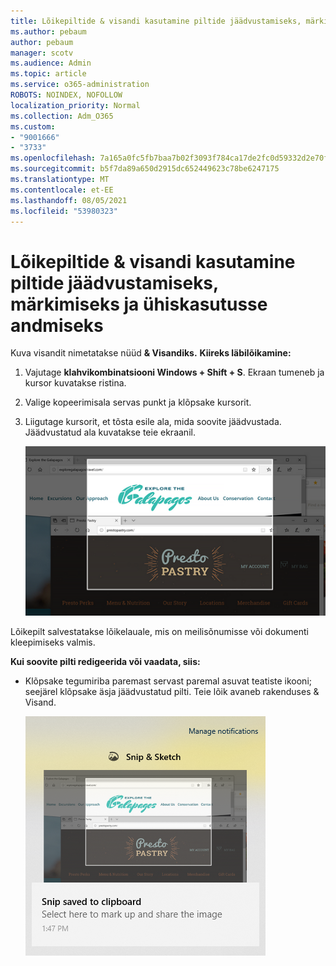 ```yaml
---
title: Lõikepiltide & visandi kasutamine piltide jäädvustamiseks, märkimiseks ja ühiskasutusse andmiseks
ms.author: pebaum
author: pebaum
manager: scotv
ms.audience: Admin
ms.topic: article
ms.service: o365-administration
ROBOTS: NOINDEX, NOFOLLOW
localization_priority: Normal
ms.collection: Adm_O365
ms.custom:
- "9001666"
- "3733"
ms.openlocfilehash: 7a165a0fc5fb7baa7b02f3093f784ca17de2fc0d59332d2e70fb0f507bfeb221
ms.sourcegitcommit: b5f7da89a650d2915dc652449623c78be6247175
ms.translationtype: MT
ms.contentlocale: et-EE
ms.lasthandoff: 08/05/2021
ms.locfileid: "53980323"
---
```

# <a name="use-snip--sketch-to-capture-mark-up-and-share-images"></a>Lõikepiltide & visandi kasutamine piltide jäädvustamiseks, märkimiseks ja ühiskasutusse andmiseks

Kuva visandit nimetatakse nüüd **& Visandiks.** **Kiireks läbilõikamine:**

1. Vajutage **klahvikombinatsiooni Windows + Shift + S**. Ekraan tumeneb ja kursor kuvatakse ristina. 

2. Valige kopeerimisala servas punkt ja klõpsake kursorit. 

3. Liigutage kursorit, et tõsta esile ala, mida soovite jäädvustada. Jäädvustatud ala kuvatakse teie ekraanil.

   ![esiletõstetud valiku pilt](media/snipone.png)

Lõikepilt salvestatakse lõikelauale, mis on meilisõnumisse või dokumenti kleepimiseks valmis. 

**Kui soovite pilti redigeerida või vaadata, siis:** 

- Klõpsake tegumiriba paremast servast paremal asuvat teatiste ikooni; seejärel klõpsake äsja jäädvustatud pilti. Teie lõik avaneb rakenduses & Visand.

   ![pilt lõikerakenduses kuvatavast pildist](media/sniptwo.png)

